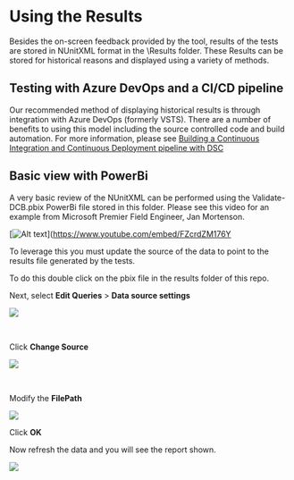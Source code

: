# Using the Results

Besides the on-screen feedback provided by the tool, results of the tests are stored in NUnitXML format in the \Results folder.  These Results can be stored for historical reasons and displayed using a variety of methods.

## Testing with Azure DevOps and a CI/CD pipeline

Our recommended method of displaying historical results is through integration with Azure DevOps (formerly VSTS).  There are a number of benefits to using this model including the source controlled code and build automation. For more information, please see [Building a Continuous Integration and Continuous Deployment pipeline with DSC](https://docs.microsoft.com/en-us/powershell/dsc/dsccicd)

## Basic view with PowerBi

A very basic review of the NUnitXML can be performed using the Validate-DCB.pbix PowerBi file stored in this folder. Please see this video for an example from Microsoft Premier Field Engineer, Jan Mortenson.

[![Alt text](http://img.youtube.com/vi/FZcrdZM176Y/0.jpg)](https://www.youtube.com/embed/FZcrdZM176Y

To leverage this you must update the source of the data to point to the results file generated by the tests.

To do this double click on the pbix file in the results folder of this repo.

Next, select ****Edit Queries**** > ****Data source settings****

<img src="../helpers/pics/EditDataSource.png" >

&emsp;

Click ****Change Source****

<img src="../helpers/pics/ChangeSource.png" >

&emsp;

Modify the ****FilePath****

<img src="../helpers/pics/FilePath.png" >

Click ****OK****

Now refresh the data and you will see the report shown.

<img src="../helpers/pics/RefreshData.png" >
